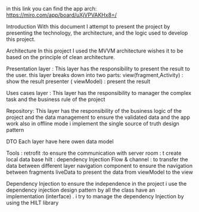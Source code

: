in this link you can find the app arch: https://miro.com/app/board/uXjVPVAKHx8=/

Introduction With this document I attempt to present the project by presenting the technology, the architecture, and the logic used to develop this project.

Architecture In this project I used the MVVM architecture wishes it to be based on the principle of clean architecture.

Presentation layer : This layer has the responsibility to present the result to the user. this layer breaks down into two parts: view(fragment,Activity) : show the result presenter ( viewModel) : present the result

Uses cases layer : This layer has the responsibility to manager the complex task and the business rule of the project

Repository: This layer has the responsibility of the business logic of the project and the data management to ensure the validated data and the app work also in offline mode i implement the single source of truth design pattern

DTO Each layer have here owen data model

Tools : retrofit :to ensure the communication with server room : t create local data base hilt : dependency Injection Flow & channel : to transfer the data between different layer navigation component to ensure the navigation between fragments liveData to present the data from viewModel to the view

Dependency Injection to ensure the independence in the project i use the dependency injection design pattern by all the class have an implementation (interface) . i try to manage the dependency Injection by using the HILT library


